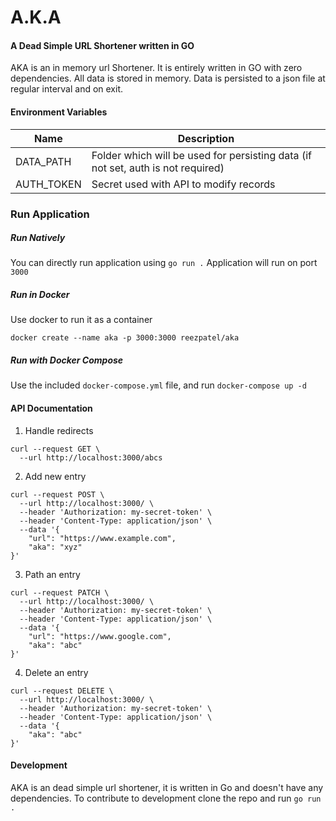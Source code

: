 # A.K.A

#### A Dead Simple URL Shortener written in GO

AKA is an in memory url Shortener. It is entirely written in GO with zero dependencies. All data is stored in memory. Data is persisted to a json file at regular interval and on exit.

#### Environment Variables

| Name       | Description                                                                      |
| ---------- | -------------------------------------------------------------------------------- |
| DATA_PATH  | Folder which will be used for persisting data (if not set, auth is not required) |
| AUTH_TOKEN | Secret used with API to modify records                                           |

### Run Application

##### Run Natively

You can directly run application using `go run .`
Application will run on port `3000`

##### Run in Docker

Use docker to run it as a container

```
docker create --name aka -p 3000:3000 reezpatel/aka
```

##### Run with Docker Compose

Use the included `docker-compose.yml` file, and run `docker-compose up -d`

#### API Documentation

1. Handle redirects

```
curl --request GET \
  --url http://localhost:3000/abcs
```

2. Add new entry

```
curl --request POST \
  --url http://localhost:3000/ \
  --header 'Authorization: my-secret-token' \
  --header 'Content-Type: application/json' \
  --data '{
	"url": "https://www.example.com",
	"aka": "xyz"
}'
```

3. Path an entry

```
curl --request PATCH \
  --url http://localhost:3000/ \
  --header 'Authorization: my-secret-token' \
  --header 'Content-Type: application/json' \
  --data '{
	"url": "https://www.google.com",
	"aka": "abc"
}'
```

4. Delete an entry

```
curl --request DELETE \
  --url http://localhost:3000/ \
  --header 'Authorization: my-secret-token' \
  --header 'Content-Type: application/json' \
  --data '{
	"aka": "abc"
}'
```

#### Development

AKA is an dead simple url shortener, it is written in Go and doesn't have any dependencies. To contribute to development clone the repo and run `go run .`
